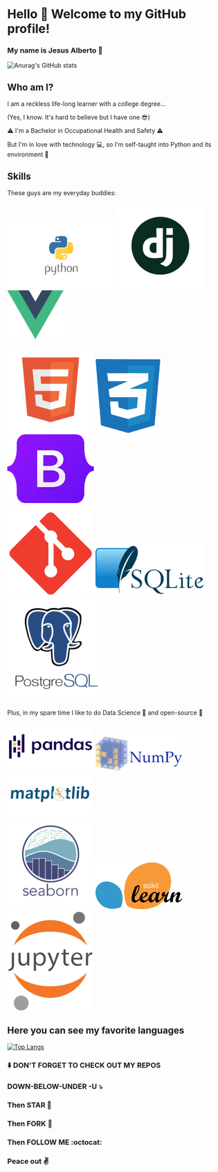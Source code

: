 # Hello :wave: Welcome to my GitHub profile!

### My name is Jesus Alberto :metal:

![Anurag's GitHub stats](https://github-readme-stats.vercel.app/api?username=jesusalberto18&show_icons=true&theme=panda)

## Who am I?

I am a reckless life-long learner with a college degree... 

(Yes, I know. It's hard to believe but I have one :sunglasses:)

:warning: I'm a Bachelor in Occupational Health and Safety :warning:

But I'm in love with technology :computer:, so I'm self-taught into Python and its environment :snake:

## Skills

These guys are my everyday buddies:

<img src="1.1-python.png" width="250"> <img src="1.2-django.png" width="200"> <img src="1.3-vue.png" width="130">

<img src="2.1-html.png" width="200"> <img src="2.2-css.png" width="150"> <img src="2.3-bootstrap.png" width="200">

<img src="2.4-git.png" width="200"> <img src="2.5-sqlite.png" width="250"> <img src="2.6-postgresql.png" width="222">

Plus, in my spare time I like to do Data Science :microscope: and open-source :open_file_folder: 

<img src="3.1-pandas.png" width="200"> <img src="3.2-numpy.png" width="200"> <img src="3.3-matplotlib.png" width="200">

<img src="3.4-seaborn.png" width="200"> <img src="3.5-sklearn.png" width="200"> <img src="3.6-jupyter-notebook.png" width="200">

## Here you can see my favorite languages

[![Top Langs](https://github-readme-stats.vercel.app/api/top-langs/?username=jesusalberto18&layout=compact&langs_count=8&theme=panda)](https://github.com/anuraghazra/github-readme-stats)

### :arrow_down: DON'T FORGET TO CHECK OUT MY REPOS

### DOWN-BELOW-UNDER -U :arrow_heading_down:

### Then STAR :star2:

### Then FORK :trident:

### Then FOLLOW ME :octocat:

### Peace out :v:
<!---
jesusalberto18/jesusalberto18 is a ✨ special ✨ repository because its `README.md` (this file) appears on your GitHub profile.
You can click the Preview link to take a look at your changes.
--->
